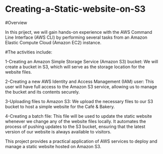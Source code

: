 # Creating-a-Static-website-on-S3
#Overview

In this priject, we will gain hands-on experience with the AWS Command Line Interface (AWS CLI) by performing several tasks from an Amazon Elastic Compute Cloud (Amazon EC2) instance.

#The activities include:

1-Creating an Amazon Simple Storage Service (Amazon S3) bucket: We will create a bucket in S3, which will serve as the storage location for the website files.

2-Creating a new AWS Identity and Access Management (IAM) user: This user will have full access to the Amazon S3 service, allowing us to manage the bucket and its contents securely.

3-Uploading files to Amazon S3: We upload the necessary files to our S3 bucket to host a simple website for the Café & Bakery.

4-Creating a batch file: This file will be used to update the static website whenever we change any of the website files locally. It automates the process of pushing updates to the S3 bucket, ensuring that the latest version of our website is always available to visitors.

This project provides a practical application of AWS services to deploy and manage a static website hosted on Amazon S3.
